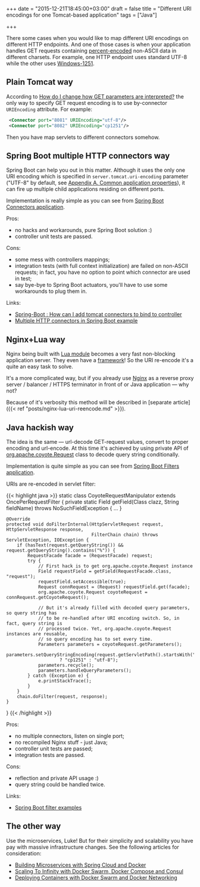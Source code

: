 +++
date = "2015-12-21T18:45:00+03:00"
draft = false
title = "Different URI encodings for one Tomcat-based application"
tags = ["Java"]

+++

There some cases when you would like to map different URI encodings on different HTTP endpoints. And one of those cases is when your application handles GET requests containing [percent-encoded](https://en.wikipedia.org/wiki/Percent-encoding) non-ASCII data in different charsets. For example, one HTTP endpoint uses standard UTF-8 while the other uses [Windows-1251](https://en.wikipedia.org/wiki/Windows-1251).

## Plain Tomcat way 

According to [How do I change how GET parameters are interpreted?](http://wiki.apache.org/tomcat/FAQ/CharacterEncoding#Q2) the only way to specify GET request encoding is to use by-connector `URIEncoding` attribute. For example:

```xml
 <Connector port="8081" URIEncoding="utf-8"/>
 <Connector port="8082" URIEncoding="cp1251"/>
```

Then you have map servlets to different connectors somehow.

## Spring Boot multiple HTTP connectors way 

Spring Boot can help you out in this matter. Although it uses the only one URI encoding which is specified in `server.tomcat.uri-encoding` parameter ("UTF-8" by default, see [Appendix A. Common application properties](http://docs.spring.io/spring-boot/docs/current/reference/html/common-application-properties.html)), it can fire up multiple child applications residing on different ports.

Implementation is really simple as you can see from [Spring Boot Connectors application](https://github.com/dddpaul/spring-boot-connectors/blob/master/src/main/java/com/github/dddpaul/connectors/Application.java).

Pros:

* no hacks and workarounds, pure Spring Boot solution :)
* controller unit tests are passed.
  
Cons:

* some mess with controllers mappings;
* integration tests (with full context initialization) are failed on non-ASCII requests; in fact, you have no option to point which connector are used in test;
* say bye-bye to Spring Boot actuators, you'll have to use some workarounds to plug them in.  

Links:

* [Spring-Boot : How can I add tomcat connectors to bind to controller](http://stackoverflow.com/questions/26111050/spring-boot-how-can-i-add-tomcat-connectors-to-bind-to-controller)
* [Multiple HTTP connectors in Spring Boot example](https://github.com/dddpaul/spring-boot-connectors)

## Nginx+Lua way

Nginx being built with [Lua module](https://github.com/openresty/lua-nginx-module) becomes a very fast non-blocking application server. They even have a [framework](http://leafo.net/lapis/)! So the URI re-encode it's a quite an easy task to solve.

It's a more complicated way, but if you already use [Nginx](http://nginx.org/) as a reverse proxy server / balancer / HTTPS terminator in front of or Java application — why not?

Because of it's verbosity this method will be described in [separate article]({{< ref "posts/nginx-lua-uri-reencode.md" >}}).

## Java hackish way

The idea is the same — url-decode GET-request values, convert to proper encoding and url-encode. At this time it's achieved by using private API of [org.apache.coyote.Request](https://tomcat.apache.org/tomcat-8.0-doc/api/org/apache/coyote/Request.html) class to decode query string conditionally.

Implementation is quite simple as you can see from [Spring Boot Filters application](https://github.com/dddpaul/spring-boot-filters/blob/master/src/main/java/com/github/dddpaul/filters/Application.java).

URIs are re-encoded in servlet filter:
 
{{< highlight java >}}
static class CoyoteRequestManipulator extends OncePerRequestFilter {
    private static Field getField(Class clazz, String fieldName) throws NoSuchFieldException {
        ...
    }

    @Override
    protected void doFilterInternal(HttpServletRequest request, HttpServletResponse response,
                                    FilterChain chain) throws ServletException, IOException {
        if (hasText(request.getQueryString()) && request.getQueryString().contains("%")) {
            RequestFacade facade = (RequestFacade) request;
            try {
                // First hack is to get org.apache.coyote.Request instance
                Field requestField = getField(RequestFacade.class, "request");
                requestField.setAccessible(true);
                Request connRequest = (Request) requestField.get(facade);
                org.apache.coyote.Request coyoteRequest = connRequest.getCoyoteRequest();

                // But it's already filled with decoded query parameters, so query string has
                // to be re-handled after URI encoding switch. So, in fact, query string is
                // processed twice. Yet, org.apache.coyote.Request instances are reusable,
                // so query encoding has to set every time.
                Parameters parameters = coyoteRequest.getParameters();
                parameters.setQueryStringEncoding(request.getServletPath().startsWith("/two")
                        ? "cp1251" : "utf-8");
                parameters.recycle();
                parameters.handleQueryParameters();
            } catch (Exception e) {
                e.printStackTrace();
            }
        }
        chain.doFilter(request, response);
    }
}
{{< /highlight >}}

Pros:

* no multiple connectors, listen on single port;
* no recompiled Nginx stuff - just Java;
* controller unit tests are passed;
* integration tests are passed.
  
Cons:

* reflection and private API usage :)
* query string could be handled twice.

Links:

* [Spring Boot filter examples](https://github.com/dddpaul/spring-boot-filters)

## The other way

Use the microservices, Luke! But for their simplicity and scalability you have pay with massive infrastructure changes. See the following articles for consideration:

* [Building Microservices with Spring Cloud and Docker](http://www.kennybastani.com/2015/07/spring-cloud-docker-microservices.html)
* [Scaling To Infinity with Docker Swarm, Docker Compose and Consul](http://technologyconversations.com/2015/07/02/scaling-to-infinity-with-docker-swarm-docker-compose-and-consul-part-14-a-taste-of-what-is-to-come/)
* [Deploying Containers with Docker Swarm and Docker Networking](http://technologyconversations.com/2015/11/25/deploying-containers-with-docker-swarm-and-docker-networking/)
